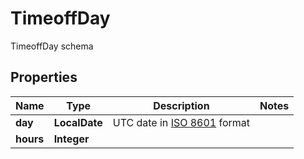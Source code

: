 

# TimeoffDay

TimeoffDay schema

## Properties

| Name | Type | Description | Notes |
|------------ | ------------- | ------------- | -------------|
|**day** | **LocalDate** | UTC date in [ISO 8601](https://en.wikipedia.org/wiki/ISO_8601) format |  |
|**hours** | **Integer** |  |  |



